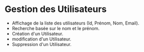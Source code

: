 # Gestion des Utilisateurs

- Affichage de la liste des utilisateurs (Id, Prénom, Nom, Email).
- Recherche basée sur le nom et le prénom.
- Création d'un Utilisateur.
- modification d'un Utilisateur.
- Suppression d'un Utilisateur.